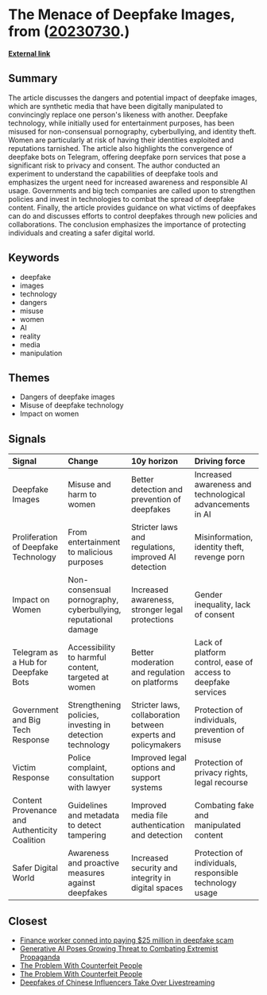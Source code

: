 # __The Menace of Deepfake Images__, from ([20230730](https://kghosh.substack.com/p/20230730).)

__[External link](https://blog.theabhishek.dev/the-dark-side-of-ai-understanding-the-dangers-of-deepfake-images)__



## Summary

The article discusses the dangers and potential impact of deepfake images, which are synthetic media that have been digitally manipulated to convincingly replace one person's likeness with another. Deepfake technology, while initially used for entertainment purposes, has been misused for non-consensual pornography, cyberbullying, and identity theft. Women are particularly at risk of having their identities exploited and reputations tarnished. The article also highlights the convergence of deepfake bots on Telegram, offering deepfake porn services that pose a significant risk to privacy and consent. The author conducted an experiment to understand the capabilities of deepfake tools and emphasizes the urgent need for increased awareness and responsible AI usage. Governments and big tech companies are called upon to strengthen policies and invest in technologies to combat the spread of deepfake content. Finally, the article provides guidance on what victims of deepfakes can do and discusses efforts to control deepfakes through new policies and collaborations. The conclusion emphasizes the importance of protecting individuals and creating a safer digital world.

## Keywords

* deepfake
* images
* technology
* dangers
* misuse
* women
* AI
* reality
* media
* manipulation

## Themes

* Dangers of deepfake images
* Misuse of deepfake technology
* Impact on women

## Signals

| Signal                                        | Change                                                         | 10y horizon                                                   | Driving force                                                 |
|:----------------------------------------------|:---------------------------------------------------------------|:--------------------------------------------------------------|:--------------------------------------------------------------|
| Deepfake Images                               | Misuse and harm to women                                       | Better detection and prevention of deepfakes                  | Increased awareness and technological advancements in AI      |
| Proliferation of Deepfake Technology          | From entertainment to malicious purposes                       | Stricter laws and regulations, improved AI detection          | Misinformation, identity theft, revenge porn                  |
| Impact on Women                               | Non-consensual pornography, cyberbullying, reputational damage | Increased awareness, stronger legal protections               | Gender inequality, lack of consent                            |
| Telegram as a Hub for Deepfake Bots           | Accessibility to harmful content, targeted at women            | Better moderation and regulation on platforms                 | Lack of platform control, ease of access to deepfake services |
| Government and Big Tech Response              | Strengthening policies, investing in detection technology      | Stricter laws, collaboration between experts and policymakers | Protection of individuals, prevention of misuse               |
| Victim Response                               | Police complaint, consultation with lawyer                     | Improved legal options and support systems                    | Protection of privacy rights, legal recourse                  |
| Content Provenance and Authenticity Coalition | Guidelines and metadata to detect tampering                    | Improved media file authentication and detection              | Combating fake and manipulated content                        |
| Safer Digital World                           | Awareness and proactive measures against deepfakes             | Increased security and integrity in digital spaces            | Protection of individuals, responsible technology usage       |

## Closest

* [Finance worker conned into paying $25 million in deepfake scam](d58f865ef4ddbe1ee773770b8910a10b)
* [Generative AI Poses Growing Threat to Combating Extremist Propaganda](4aae935ffedd7227301fe1eb6647d69f)
* [The Problem With Counterfeit People](ee8ec5a4a60822d8e8a1774e02d3a7e5)
* [The Problem With Counterfeit People](df749b28f13a14f030501985011f6c5b)
* [Deepfakes of Chinese Influencers Take Over Livestreaming](648de774fbff1434a953141f7652db07)